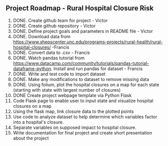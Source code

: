## Project Roadmap - Rural Hospital Closure Risk ##
1. DONE. Create github team for project - Victor
2. DONE. Create github repository - Victor
3. DONE. Define project goals and parameters in README file - Victor
4. DONE. Download data from https://www.shepscenter.unc.edu/programs-projects/rural-health/rural-hospital-closures/ -Francis
5. DONE. Convert data to .csv - Francis
6. DONE. Watch pandas tutorial from https://www.datacamp.com/community/tutorials/pandas-tutorial-dataframe-python. Install and run pandas for dataset - Francis
7. DONE. Write and test code to import dataset
8. DONE. Make any modifications to dataset to remove missing data
9. DONE. Using folium, plot the hospital closures on a map for each state (starting with state with largest number of closures)
10. DONE Create project webpage template via Python Flask 
11. Code Flask page to enable user to input state and visualize hospital closures on a map
12. Using the flask map, link closure data to the plotted points
12. Use code to analyze dataset to help determine which variables factor into a hospital's closure.
13. Separate variables on supposed impact to hospital closure.
14. Write documentation for final project and create short presentation about the project
